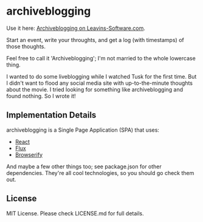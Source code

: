 # archiveblogging

Use it here: [Archiveblogging on Leavins-Software.com](http://apps.leavins-software.com/archiveblogging/).

Start an event, write your throughts, and get a log (with timestamps) of those thoughts.

Feel free to call it 'Archiveblogging'; I'm not married to the whole lowercase thing.

I wanted to do some liveblogging while I watched Tusk for the first time. But I didn't want to flood any social media site with up-to-the-minute thoughts about the movie. I tried looking for something like archiveblogging and found nothing. So I wrote it!

## Implementation Details

archiveblogging is a Single Page Application (SPA) that uses:
* [React](https://facebook.github.io/react/)
* [Flux](http://facebook.github.io/flux/)
* [Browserify](http://browserify.org/)

And maybe a few other things too; see package.json for other dependencies. They're all cool technologies, so you should go check them out.

## License

MIT License. Please check LICENSE.md for full details.
